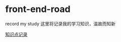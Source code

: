 # front-end-road
record my study
这里将记录我的学习知识，温故而知新

[知识点记录](https://github.com/wavedanger/record/wiki)

